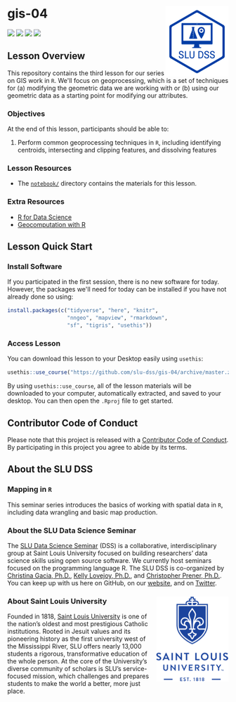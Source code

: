 # gis-04 <img src="/img/logo.png" align="right" />
[![](https://img.shields.io/badge/seminar-%20mapping%20in%20R-brightgreen.svg)](https://github.com/slu-dss/gis-04/)
[![](https://img.shields.io/badge/lesson%20status-under%20development-red.svg)](https://github.com/slu-dss/gis-04/)
[![](https://img.shields.io/github/release/slu-dss/gis-04.svg?label=version)](https://github.com/slu-dss/gis-04/releases)
[![](https://img.shields.io/github/last-commit/slu-dss/gis-04.svg)](https://github.com/slu-dss/gis-04/commits/master)

## Lesson Overview
This repository contains the third lesson for our series on GIS work in `R`. We'll focus on geoprocessing, which is a set of techniques for (a) modifying the geometric data we are working with or (b) using our geometric data as a starting point for modifying our attributes.

### Objectives
At the end of this lesson, participants should be able to:

1. Perform common geoprocessing techniques in `R`, including identifying centroids, intersecting and clipping features, and dissolving features

### Lesson Resources
* The [`notebook/`](/notebook) directory contains the materials for this lesson.

### Extra Resources
* [R for Data Science](https://r4ds.had.co.nz/)
* [Geocomputation with R](https://geocompr.robinlovelace.net)

## Lesson Quick Start
### Install Software
If you participated in the first session, there is no new software for today. However, the packages we'll need for today can be installed if you have not already done so using:

```r
install.packages(c("tidyverse", "here", "knitr",
                   "nngeo", "mapview", "rmarkdown", 
                   "sf", "tigris", "usethis"))
```

### Access Lesson
You can download this lesson to your Desktop easily using `usethis`:

```r
usethis::use_course("https://github.com/slu-dss/gis-04/archive/master.zip")
```

By using `usethis::use_course`, all of the lesson materials will be downloaded to your computer, automatically extracted, and saved to your desktop. You can then open the `.Rproj` file to get started.

## Contributor Code of Conduct
Please note that this project is released with a [Contributor Code of Conduct](.github/CODE_OF_CONDUCT.md). By participating in this project you agree to abide by its terms.

## About the SLU DSS
### Mapping in `R`
This seminar series introduces the basics of working with spatial data in `R`, including data wrangling and basic map production.

### About the SLU Data Science Seminar
The [SLU Data Science Seminar](https://slu-dss.githb.io) (DSS) is a collaborative, interdisciplinary group at Saint Louis University focused on building researchers’ data science skills using open source software. We currently host seminars focused on the programming language R. The SLU DSS is co-organized by [Christina Gacia, Ph.D.](mailto:christina.garcia@slu.edu), [Kelly Lovejoy, Ph.D.](mailto:kelly.lovejoy@slu.edu), and [Christopher Prener, Ph.D.](mailto:chris.prener@slu.edu}). You can keep up with us here on GitHub, on our [website](https://slu-dss.githb.io), and on [Twitter](https://twitter.com/SLUDSS).

### About Saint Louis University <img src="/img/sluLogo.png" align="right" />
Founded in 1818, [Saint Louis University](http://www.slu.edu) is one of the nation’s oldest and most prestigious Catholic institutions. Rooted in Jesuit values and its pioneering history as the first university west of the Mississippi River, SLU offers nearly 13,000 students a rigorous, transformative education of the whole person. At the core of the University’s diverse community of scholars is SLU’s service-focused mission, which challenges and prepares students to make the world a better, more just place.
